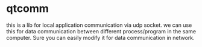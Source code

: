 # qtcomm
this is a lib for local application communication via udp socket. we can use this for data communication between different process/program in the same computer. Sure you can easily modify it  for data communication in network. 
